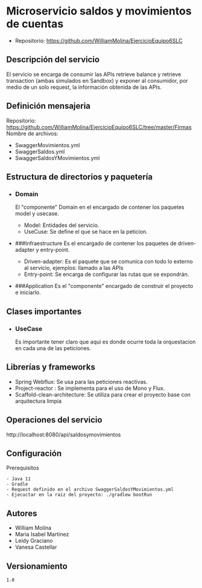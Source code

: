 # Microservicio saldos y movimientos de cuentas
- Repositorio: https://github.com/WilliamMolina/EjercicioEquipo6SLC

## Descripción del servicio
El servicio se encarga de consumir las APIs retrieve balance y retrieve transaction (ambas simulados en Sandbox) y exponer al consumidor, por medio de un solo request, la información obtenida de las APIs.


## Definición mensajeria
Repositorio: https://github.com/WilliamMolina/EjercicioEquipo6SLC/tree/master/Firmas
Nombre de archivos:
- SwaggerMovimientos.yml
- SwaggerSaldos.yml
- SwaggerSaldosYMovimientos.yml

## Estructura de directorios y paquetería

- ### Domain
  El "componente" Domain en el encargado de contener los paquetes
  model y usecase.

    - Model: Entidades del servicio.
    - UseCuse: Se define el que se hace en la peticion.

- ###Infraestructure
  Es el encargado de contener los paquetes de driven-adapter y entry-point.

    - Driven-adapter: Es el paquete que se comunica con todo lo externo al
      servicio, ejemplos: llamado a las APIs
    - Entry-point: Se encarga de configurar las rutas que se expondrán.

- ###Application
  Es el "componente" encargado de construir el proyecto e iniciarlo.

## Clases importantes

- ### UseCase
  Es importante tener claro que aqui es donde ocurre toda la orquestacion en cada
  una de las peticiones.

## Librerías y frameworks
- Spring Webflux: Se usa para las peticiones reactivas.
- Project-reactor : Se implementa para el uso de Mono y Flux.
- Scaffold-clean-architecture: Se utiliza para crear el proyecto base con arquitectura limpia

## Operaciones del servicio

http://localhost:8080/api/saldosymovimientos

## Configuración

Prerequisitos

    - Java 11
	- Gradle
	- Request definido en el archivo SwaggerSaldosYMovimientos.yml
    - Ejecuctar en la raiz del proyecto: ./gradlew bootRun

## Autores
- William Molina
- Maria Isabel Martinez
- Leidy Graciano
- Vanesa Castellar


## Versionamiento
    1.0